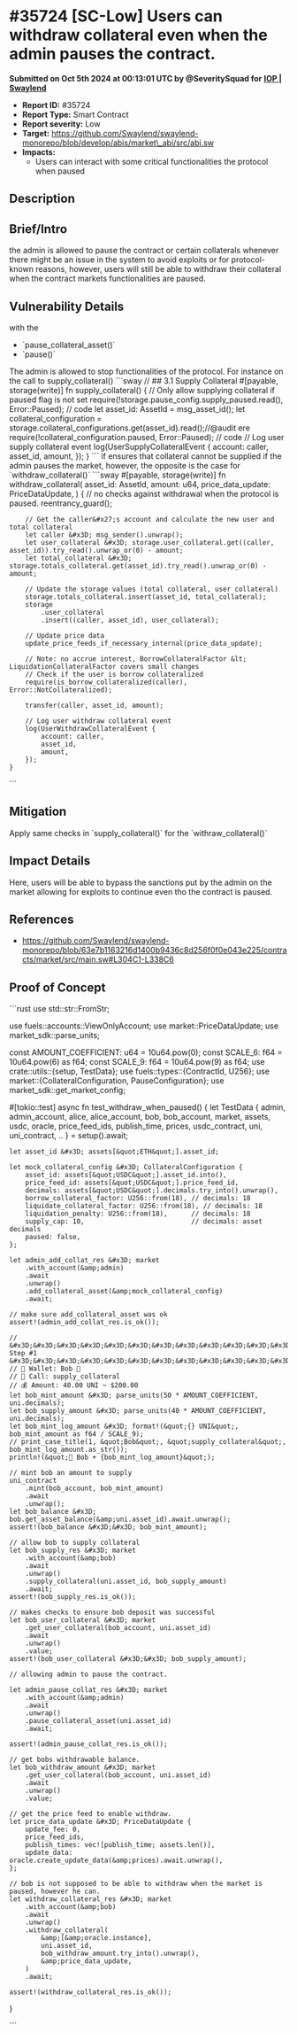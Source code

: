 # #35724 \[SC-Low] Users can withdraw collateral even when the admin pauses the contract.

**Submitted on Oct 5th 2024 at 00:13:01 UTC by @SeveritySquad for** [**IOP | Swaylend**](https://immunefi.com/audit-competition/iop-swaylend)

* **Report ID:** #35724
* **Report Type:** Smart Contract
* **Report severity:** Low
* **Target:** https://github.com/Swaylend/swaylend-monorepo/blob/develop/abis/market\_abi/src/abi.sw
* **Impacts:**
  * Users can interact with some critical functionalities the protocol when paused

## Description

## Brief/Intro

the admin is allowed to pause the contract or certain collaterals whenever there might be an issue in the system to avoid exploits or for protocol-known reasons, however, users will still be able to withdraw their collateral when the contract markets functionalities are paused.

## Vulnerability Details

with the

* \`pause\_collateral\_asset()\`
* \`pause()\`

The admin is allowed to stop functionalities of the protocol. For instance on the call to supply\_collateral() \`\`\`sway // ## 3.1 Supply Collateral #\[payable, storage(write)] fn supply\_collateral() { // Only allow supplying collateral if paused flag is not set require(!storage.pause\_config.supply\_paused.read(), Error::Paused); // code let asset\_id: AssetId = msg\_asset\_id(); let collateral\_configuration = storage.collateral\_configurations.get(asset\_id).read();//@audit ere require(!collateral\_configuration.paused, Error::Paused); // code // Log user supply collateral event log(UserSupplyCollateralEvent { account: caller, asset\_id, amount, }); } \`\`\` if ensures that collateral cannot be supplied if the admin pauses the market, however, the opposite is the case for \`withdraw\_collateral()\` \`\`\`sway #\[payable, storage(write)] fn withdraw\_collateral( asset\_id: AssetId, amount: u64, price\_data\_update: PriceDataUpdate, ) { // no checks against withdrawal when the protocol is paused. reentrancy\_guard();

```
    // Get the caller&#x27;s account and calculate the new user and total collateral
    let caller &#x3D; msg_sender().unwrap();
    let user_collateral &#x3D; storage.user_collateral.get((caller, asset_id)).try_read().unwrap_or(0) - amount;
    let total_collateral &#x3D; storage.totals_collateral.get(asset_id).try_read().unwrap_or(0) - amount;

    // Update the storage values (total collateral, user collateral)
    storage.totals_collateral.insert(asset_id, total_collateral);
    storage
        .user_collateral
        .insert((caller, asset_id), user_collateral);

    // Update price data
    update_price_feeds_if_necessary_internal(price_data_update);

    // Note: no accrue interest, BorrowCollateralFactor &lt; LiquidationCollateralFactor covers small changes
    // Check if the user is borrow collateralized
    require(is_borrow_collateralized(caller), Error::NotCollateralized);

    transfer(caller, asset_id, amount);

    // Log user withdraw collateral event
    log(UserWithdrawCollateralEvent {
        account: caller,
        asset_id,
        amount,
    });
}
```

\`\`\`

## Mitigation

Apply same checks in \`supply\_collateral()\` for the \`withraw\_collateral()\`

## Impact Details

Here, users will be able to bypass the sanctions put by the admin on the market allowing for exploits to continue even tho the contract is paused.

## References

* https://github.com/Swaylend/swaylend-monorepo/blob/63e7b1163216d1400b9436c8d256f0f0e043e225/contracts/market/src/main.sw#L304C1-L338C6

## Proof of Concept

\`\`\`rust use std::str::FromStr;

use fuels::accounts::ViewOnlyAccount; use market::PriceDataUpdate; use market\_sdk::parse\_units;

const AMOUNT\_COEFFICIENT: u64 = 10u64.pow(0); const SCALE\_6: f64 = 10u64.pow(6) as f64; const SCALE\_9: f64 = 10u64.pow(9) as f64; use crate::utils::{setup, TestData}; use fuels::types::{ContractId, U256}; use market::{CollateralConfiguration, PauseConfiguration}; use market\_sdk::get\_market\_config;

\#\[tokio::test] async fn test\_withdraw\_when\_paused() { let TestData { admin, admin\_account, alice, alice\_account, bob, bob\_account, market, assets, usdc, oracle, price\_feed\_ids, publish\_time, prices, usdc\_contract, uni, uni\_contract, .. } = setup().await;

```
let asset_id &#x3D; assets[&quot;ETH&quot;].asset_id;

let mock_collateral_config &#x3D; CollateralConfiguration {
    asset_id: assets[&quot;USDC&quot;].asset_id.into(),
    price_feed_id: assets[&quot;USDC&quot;].price_feed_id,
    decimals: assets[&quot;USDC&quot;].decimals.try_into().unwrap(),
    borrow_collateral_factor: U256::from(18), // decimals: 18
    liquidate_collateral_factor: U256::from(18), // decimals: 18
    liquidation_penalty: U256::from(18),      // decimals: 18
    supply_cap: 10,                           // decimals: asset decimals
    paused: false,
};

let admin_add_collat_res &#x3D; market
    .with_account(&amp;admin)
    .await
    .unwrap()
    .add_collateral_asset(&amp;mock_collateral_config)
    .await;

// make sure add_collateral_asset was ok
assert!(admin_add_collat_res.is_ok());

// &#x3D;&#x3D;&#x3D;&#x3D;&#x3D;&#x3D;&#x3D;&#x3D;&#x3D;&#x3D;&#x3D;&#x3D;&#x3D;&#x3D;&#x3D;&#x3D;&#x3D;&#x3D;&#x3D;&#x3D; Step #1 &#x3D;&#x3D;&#x3D;&#x3D;&#x3D;&#x3D;&#x3D;&#x3D;&#x3D;&#x3D;&#x3D;&#x3D;&#x3D;&#x3D;&#x3D;&#x3D;&#x3D;&#x3D;&#x3D;&#x3D;
// 👛 Wallet: Bob 🧛
// 🤙 Call: supply_collateral
// 💰 Amount: 40.00 UNI ~ $200.00
let bob_mint_amount &#x3D; parse_units(50 * AMOUNT_COEFFICIENT, uni.decimals);
let bob_supply_amount &#x3D; parse_units(40 * AMOUNT_COEFFICIENT, uni.decimals);
let bob_mint_log_amount &#x3D; format!(&quot;{} UNI&quot;, bob_mint_amount as f64 / SCALE_9);
// print_case_title(1, &quot;Bob&quot;, &quot;supply_collateral&quot;, bob_mint_log_amount.as_str());
println!(&quot;💸 Bob + {bob_mint_log_amount}&quot;);

// mint bob an amount to supply
uni_contract
    .mint(bob_account, bob_mint_amount)
    .await
    .unwrap();
let bob_balance &#x3D; bob.get_asset_balance(&amp;uni.asset_id).await.unwrap();
assert!(bob_balance &#x3D;&#x3D; bob_mint_amount);

// allow bob to supply collateral
let bob_supply_res &#x3D; market
    .with_account(&amp;bob)
    .await
    .unwrap()
    .supply_collateral(uni.asset_id, bob_supply_amount)
    .await;
assert!(bob_supply_res.is_ok());

// makes checks to ensure bob deposit was successful
let bob_user_collateral &#x3D; market
    .get_user_collateral(bob_account, uni.asset_id)
    .await
    .unwrap()
    .value;
assert!(bob_user_collateral &#x3D;&#x3D; bob_supply_amount);

// allowing admin to pause the contract.

let admin_pause_collat_res &#x3D; market
    .with_account(&amp;admin)
    .await
    .unwrap()
    .pause_collateral_asset(uni.asset_id)
    .await;

assert!(admin_pause_collat_res.is_ok());

// get bobs withdrawable balance.
let bob_withdraw_amount &#x3D; market
    .get_user_collateral(bob_account, uni.asset_id)
    .await
    .unwrap()
    .value;

// get the price feed to enable withdraw.
let price_data_update &#x3D; PriceDataUpdate {
    update_fee: 0,
    price_feed_ids,
    publish_times: vec![publish_time; assets.len()],
    update_data: oracle.create_update_data(&amp;prices).await.unwrap(),
};

// bob is not supposed to be able to withdraw when the market is paused, however he can.
let withdraw_collateral_res &#x3D; market
    .with_account(&amp;bob)
    .await
    .unwrap()
    .withdraw_collateral(
        &amp;[&amp;oracle.instance],
        uni.asset_id,
        bob_withdraw_amount.try_into().unwrap(),
        &amp;price_data_update,
    )
    .await;

assert!(withdraw_collateral_res.is_ok());
```

}

\`\`\`

